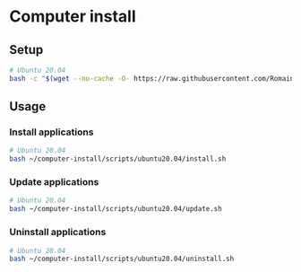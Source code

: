 # Computer install

## Setup

```bash
# Ubuntu 20.04
bash -c "$(wget --no-cache -O- https://raw.githubusercontent.com/RomainFallet/computer-install/master/scripts/ubuntu20.04/setup.sh)"
```

## Usage

### Install applications

```bash
# Ubuntu 20.04
bash ~/computer-install/scripts/ubuntu20.04/install.sh
```

### Update applications

```bash
# Ubuntu 20.04
bash ~/computer-install/scripts/ubuntu20.04/update.sh
```

### Uninstall applications

```bash
# Ubuntu 20.04
bash ~/computer-install/scripts/ubuntu20.04/uninstall.sh
```
